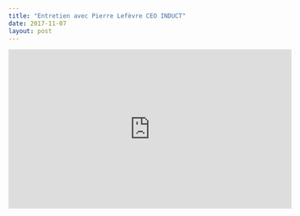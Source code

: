 ```yaml
---
title: "Entretien avec Pierre Lefèvre CEO INDUCT"
date: 2017-11-07
layout: post
---
```


<iframe width="560" height="315" src="https://www.youtube.com/embed/QiK1yJPmjfg" frameborder="0" allowfullscreen></iframe>